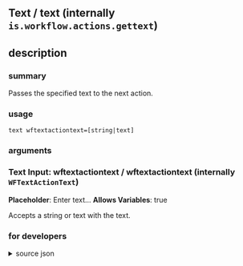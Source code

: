 
## Text / text (internally `is.workflow.actions.gettext`)



## description
### summary
Passes the specified text to the next action.


### usage
`text wftextactiontext=[string|text]`

### arguments
### Text Input: wftextactiontext / wftextactiontext (internally `WFTextActionText`)
**Placeholder**: Enter text...
**Allows Variables**: true


Accepts a string 
or text
with the text.

### for developers

<details><summary>source json</summary>
<p>
```json
{
	"ActionClass": "WFTextAction",
	"ActionKeywords": [
		"text",
		"such text",
		"very speech",
		"much words",
		"so wow",
		"string"
	],
	"Category": "Text",
	"Description": {
		"DescriptionSummary": "Passes the specified text to the next action."
	},
	"IconName": "Text.png",
	"Name": "Text",
	"Output": {
		"Multiple": false,
		"OutputName": "Text",
		"Types": [
			"NSString"
		]
	},
	"Parameters": [
		{
			"Class": "WFTextInputParameter",
			"DefaultValue": "",
			"Key": "WFTextActionText",
			"Multiline": true,
			"Placeholder": "Enter text..."
		}
	]
}
```
</p></details>

